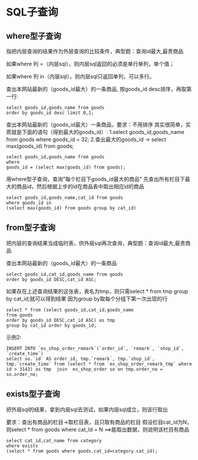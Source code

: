 # SQL子查询

## where型子查询
指把内层查询的结果作为外层查询的比较条件，典型题：查询id最大,最贵商品

如果where 列 =（内层sql），则内层sql返回的必须是单行单列，单个值；

如果where 列 in（内层sql），则内层sql只返回单列，可以多行。

查出本网站最新的（goods_id最大）的一条商品, 按goods_id desc排序，再取第一行:
```
select goods_id,goods_name from goods
order by goods_id desc limit 0,1;
```

查出本网站最新的（goods_id最大）一条商品，要求：不用排序
其实很简单，实质就是下面的语句（得到最大的goods_id）:
1.select goods_id,goods_name from goods where goods_id = 32;
2.查出最大的goods_id -> select max(goods_id) from goods;
```
select goods_id,goods_name from goods 
where 
goods_id = (select max(goods_id) from goods);
```

用where型子查询，查询"每个栏目下goods_id最大的商品"
先查出所有栏目下最大的商品id，然后根据上步的id在商品表中取出相应id的商品
```
select goods_id,goods_name,cat_id from goods
where goods_id in
(select max(goods_id) from goods group by cat_id) 
```

## from型子查询
把内层的查询结果当成临时表，供外层sql再次查询，典型题：查询id最大,最贵商品

查出本网站最新的（goods_id最大）的一条商品
```
select goods_id,cat_id,goods_name from goods
order by goods_id DESC,cat_id ASC;
```
如果存在上述查询结果的这张表，表名为tmp，则只需select * from tmp group by cat_id;就可以得到结果
因为group by取每个分组下第一次出现的行
```
select * from (select goods_id,cat_id,goods_name
from goods 
order by goods_id DESC,cat_id ASC) as tmp
group by cat_id order by goods_id;
```

示例2:
```
INSERT INTO `es_shop_order_remark`(`order_id`, `remark`, `shop_id`, `create_time`) 
select so.`id` AS order_id, tmp.`remark`, tmp.`shop_id`, tmp.`create_time` from (select * from `es_shop_order_remark_tmp` where id > 3143) as tmp  join  es_shop_order so on tmp.order_no = so.order_no;
```

## exists型子查询
把外层sql的结果，拿到内层sql去测试，如果内层sql成立，则该行取出

要求：查出有商品的栏目->取栏目表，且只取有商品的栏目
假设栏目cat_id为N，则select * from goods where cat_Id = N ==>能取出数据，则说明该栏目有商品
```
select cat_id,cat_name from category
where exists
(select * from goods where goods.cat_id=category.cat_id); 
```

